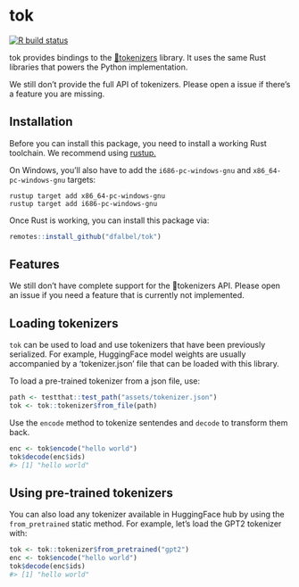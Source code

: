 
<!-- README.md is generated from README.Rmd. Please edit that file -->

# tok

<!-- badges: start -->

[![R build
status](https://github.com/extendr/tok/workflows/R-CMD-check/badge.svg)](https://github.com/extendr/tok/actions)
<!-- badges: end -->

tok provides bindings to the
[🤗tokenizers](https://huggingface.co/docs/tokenizers/v0.13.3/en/index)
library. It uses the same Rust libraries that powers the Python
implementation.

We still don’t provide the full API of tokenizers. Please open a issue
if there’s a feature you are missing.

## Installation

Before you can install this package, you need to install a working Rust
toolchain. We recommend using [rustup.](https://rustup.rs/)

On Windows, you’ll also have to add the `i686-pc-windows-gnu` and
`x86_64-pc-windows-gnu` targets:

    rustup target add x86_64-pc-windows-gnu
    rustup target add i686-pc-windows-gnu

Once Rust is working, you can install this package via:

``` r
remotes::install_github("dfalbel/tok")
```

## Features

We still don’t have complete support for the 🤗tokenizers API. Please
open an issue if you need a feature that is currently not implemented.

## Loading tokenizers

`tok` can be used to load and use tokenizers that have been previously
serialized. For example, HuggingFace model weights are usually
accompanied by a ‘tokenizer.json’ file that can be loaded with this
library.

To load a pre-trained tokenizer from a json file, use:

``` r
path <- testthat::test_path("assets/tokenizer.json")
tok <- tok::tokenizer$from_file(path)
```

Use the `encode` method to tokenize sentendes and `decode` to transform
them back.

``` r
enc <- tok$encode("hello world")
tok$decode(enc$ids)
#> [1] "hello world"
```

## Using pre-trained tokenizers

You can also load any tokenizer available in HuggingFace hub by using
the `from_pretrained` static method. For example, let’s load the GPT2
tokenizer with:

``` r
tok <- tok::tokenizer$from_pretrained("gpt2")
enc <- tok$encode("hello world")
tok$decode(enc$ids)
#> [1] "hello world"
```
